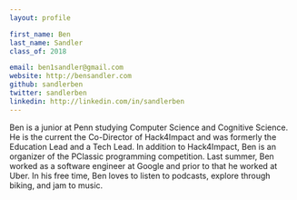 ```yaml
---
layout: profile

first_name: Ben
last_name: Sandler
class_of: 2018

email: ben1sandler@gmail.com
website: http://bensandler.com
github: sandlerben
twitter: sandlerben
linkedin: http://linkedin.com/in/sandlerben
---
```


Ben is a junior at Penn studying Computer Science and Cognitive Science. He is the current the Co-Director of Hack4Impact and was formerly the Education Lead and a Tech Lead. In addition to Hack4Impact, Ben is an organizer of the PClassic programming competition. Last summer, Ben worked as a software engineer at Google and prior to that he worked at Uber. In his free time, Ben loves to listen to podcasts, explore through biking, and jam to music.
